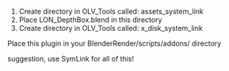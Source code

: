 1. Create directory in OLV_Tools called: assets_system_link
2. Place LON_DepthBox.blend in this directory
3. Create directory in OLV_Tools called: x_disk_system_link

Place this plugin in your BlenderRender/scripts/addons/ directory


suggestion, use SymLink for all of this!

